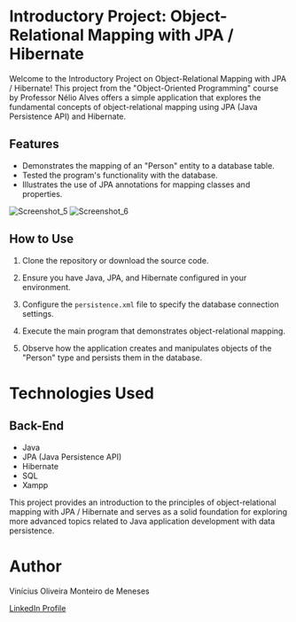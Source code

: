 # Introductory Project: Object-Relational Mapping with JPA / Hibernate

Welcome to the Introductory Project on Object-Relational Mapping with JPA / Hibernate! This project from the "Object-Oriented Programming" course by Professor Nélio Alves offers a simple application that explores the fundamental concepts of object-relational mapping using JPA (Java Persistence API) and Hibernate.

## Features

- Demonstrates the mapping of an "Person" entity to a database table.
- Tested the program's functionality with the database.
- Illustrates the use of JPA annotations for mapping classes and properties.

![Screenshot_5](https://github.com/vinimeneses/test-JPA/assets/142733323/013498f3-5929-47e1-a2a5-5974a2a1eea4)
![Screenshot_6](https://github.com/vinimeneses/test-JPA/assets/142733323/33b6e857-f648-4b4f-b74b-db84217e1928)

## How to Use

1. Clone the repository or download the source code.

2. Ensure you have Java, JPA, and Hibernate configured in your environment.

3. Configure the `persistence.xml` file to specify the database connection settings.

4. Execute the main program that demonstrates object-relational mapping.

5. Observe how the application creates and manipulates objects of the "Person" type and persists them in the database.

# Technologies Used

## Back-End

- Java
- JPA (Java Persistence API)
- Hibernate
- SQL
- Xampp

This project provides an introduction to the principles of object-relational mapping with JPA / Hibernate and serves as a solid foundation for exploring more advanced topics related to Java application development with data persistence.

# Author

Vinícius Oliveira Monteiro de Meneses

[LinkedIn Profile](https://www.linkedin.com/in/viníciusmeneses/)
